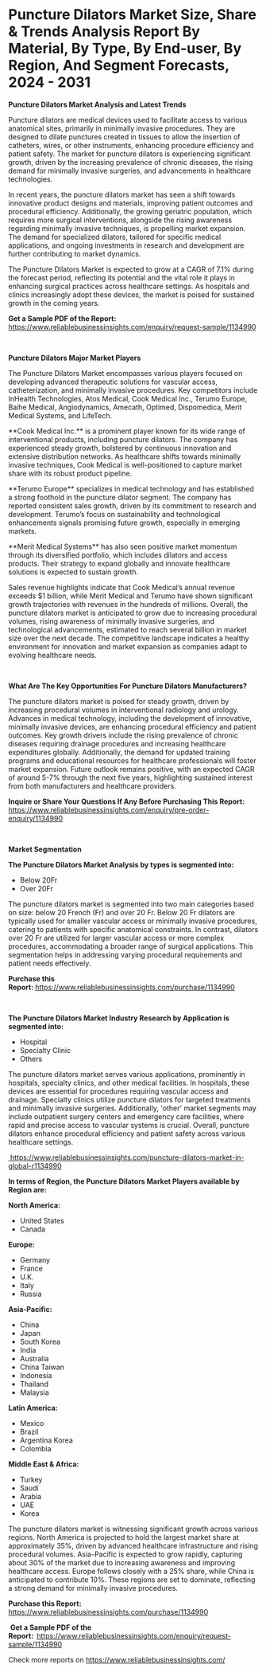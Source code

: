 <p><h1>Puncture Dilators Market Size, Share & Trends Analysis Report By Material, By Type, By End-user, By Region, And Segment Forecasts, 2024 - 2031</h1></p><p><strong>Puncture Dilators Market Analysis and Latest Trends</strong></p>
<p><p>Puncture dilators are medical devices used to facilitate access to various anatomical sites, primarily in minimally invasive procedures. They are designed to dilate punctures created in tissues to allow the insertion of catheters, wires, or other instruments, enhancing procedure efficiency and patient safety. The market for puncture dilators is experiencing significant growth, driven by the increasing prevalence of chronic diseases, the rising demand for minimally invasive surgeries, and advancements in healthcare technologies.</p><p>In recent years, the puncture dilators market has seen a shift towards innovative product designs and materials, improving patient outcomes and procedural efficiency. Additionally, the growing geriatric population, which requires more surgical interventions, alongside the rising awareness regarding minimally invasive techniques, is propelling market expansion. The demand for specialized dilators, tailored for specific medical applications, and ongoing investments in research and development are further contributing to market dynamics. </p><p>The Puncture Dilators Market is expected to grow at a CAGR of 7.1% during the forecast period, reflecting its potential and the vital role it plays in enhancing surgical practices across healthcare settings. As hospitals and clinics increasingly adopt these devices, the market is poised for sustained growth in the coming years.</p></p>
<p><strong>Get a Sample PDF of the Report:&nbsp;</strong> <a href="https://www.reliablebusinessinsights.com/enquiry/request-sample/1134990?utm_campaign=84&utm_medium=2&utm_source=Github&utm_content=ia&utm_term=27122024&utm_id=puncture-dilators">https://www.reliablebusinessinsights.com/enquiry/request-sample/1134990</a></p>
<p>&nbsp;</p>
<p><strong>Puncture Dilators Major Market Players</strong></p>
<p><p>The Puncture Dilators Market encompasses various players focused on developing advanced therapeutic solutions for vascular access, catheterization, and minimally invasive procedures. Key competitors include InHealth Technologies, Atos Medical, Cook Medical Inc., Terumo Europe, Baihe Medical, Angiodynamics, Amecath, Optimed, Dispomedica, Merit Medical Systems, and LifeTech.</p><p>**Cook Medical Inc.** is a prominent player known for its wide range of interventional products, including puncture dilators. The company has experienced steady growth, bolstered by continuous innovation and extensive distribution networks. As healthcare shifts towards minimally invasive techniques, Cook Medical is well-positioned to capture market share with its robust product pipeline.</p><p>**Terumo Europe** specializes in medical technology and has established a strong foothold in the puncture dilator segment. The company has reported consistent sales growth, driven by its commitment to research and development. Terumo’s focus on sustainability and technological enhancements signals promising future growth, especially in emerging markets.</p><p>**Merit Medical Systems** has also seen positive market momentum through its diversified portfolio, which includes dilators and access products. Their strategy to expand globally and innovate healthcare solutions is expected to sustain growth. </p><p>Sales revenue highlights indicate that Cook Medical’s annual revenue exceeds $1 billion, while Merit Medical and Terumo have shown significant growth trajectories with revenues in the hundreds of millions. Overall, the puncture dilators market is anticipated to grow due to increasing procedural volumes, rising awareness of minimally invasive surgeries, and technological advancements, estimated to reach several billion in market size over the next decade. The competitive landscape indicates a healthy environment for innovation and market expansion as companies adapt to evolving healthcare needs.</p></p>
<p>&nbsp;</p>
<p><strong>What Are The Key Opportunities For Puncture Dilators Manufacturers?</strong></p>
<p><p>The puncture dilators market is poised for steady growth, driven by increasing procedural volumes in interventional radiology and urology. Advances in medical technology, including the development of innovative, minimally invasive devices, are enhancing procedural efficiency and patient outcomes. Key growth drivers include the rising prevalence of chronic diseases requiring drainage procedures and increasing healthcare expenditures globally. Additionally, the demand for updated training programs and educational resources for healthcare professionals will foster market expansion. Future outlook remains positive, with an expected CAGR of around 5-7% through the next five years, highlighting sustained interest from both manufacturers and healthcare providers.</p></p>
<p><strong>Inquire or Share Your Questions If Any Before Purchasing This Report:</strong> <a href="https://www.reliablebusinessinsights.com/enquiry/pre-order-enquiry/1134990?utm_campaign=84&utm_medium=2&utm_source=Github&utm_content=ia&utm_term=27122024&utm_id=puncture-dilators">https://www.reliablebusinessinsights.com/enquiry/pre-order-enquiry/1134990</a></p>
<p>&nbsp;</p>
<p><strong>Market Segmentation</strong></p>
<p><strong>The Puncture Dilators Market Analysis by types is segmented into:</strong></p>
<p><ul><li>Below 20Fr</li><li>Over 20Fr</li></ul></p>
<p><p>The puncture dilators market is segmented into two main categories based on size: below 20 French (Fr) and over 20 Fr. Below 20 Fr dilators are typically used for smaller vascular access or minimally invasive procedures, catering to patients with specific anatomical constraints. In contrast, dilators over 20 Fr are utilized for larger vascular access or more complex procedures, accommodating a broader range of surgical applications. This segmentation helps in addressing varying procedural requirements and patient needs effectively.</p></p>
<p><strong>Purchase this Report:&nbsp;</strong><a href="https://www.reliablebusinessinsights.com/purchase/1134990?utm_campaign=84&utm_medium=2&utm_source=Github&utm_content=ia&utm_term=27122024&utm_id=puncture-dilators">https://www.reliablebusinessinsights.com/purchase/1134990</a></p>
<p>&nbsp;</p>
<p><strong>The Puncture Dilators Market Industry Research by Application is segmented into:</strong></p>
<p><ul><li>Hospital</li><li>Specialty Clinic</li><li>Others</li></ul></p>
<p><p>The puncture dilators market serves various applications, prominently in hospitals, specialty clinics, and other medical facilities. In hospitals, these devices are essential for procedures requiring vascular access and drainage. Specialty clinics utilize puncture dilators for targeted treatments and minimally invasive surgeries. Additionally, 'other' market segments may include outpatient surgery centers and emergency care facilities, where rapid and precise access to vascular systems is crucial. Overall, puncture dilators enhance procedural efficiency and patient safety across various healthcare settings.</p></p>
<p><a href="https://www.reliablebusinessinsights.com/puncture-dilators-market-in-global-r1134990?utm_campaign=84&utm_medium=2&utm_source=Github&utm_content=ia&utm_term=27122024&utm_id=puncture-dilators">&nbsp;https://www.reliablebusinessinsights.com/puncture-dilators-market-in-global-r1134990</a></p>
<p><strong>In terms of Region, the Puncture Dilators Market Players available by Region are:</strong></p>
<p>
    <p> <strong> North America: </strong>
        <ul>
            <li>United States</li>
            <li>Canada</li>
        </ul>
        </p> 
    <p> <strong> Europe: </strong>
        <ul>
            <li>Germany</li>
            <li>France</li>
            <li>U.K.</li>
            <li>Italy</li>
            <li>Russia</li>
        </ul>
        </p> 
    <p> <strong> Asia-Pacific: </strong>
        <ul>
            <li>China</li>
            <li>Japan</li>
            <li>South Korea</li>
            <li>India</li>
            <li>Australia</li>
            <li>China Taiwan</li>
            <li>Indonesia</li>
            <li>Thailand</li>
            <li>Malaysia</li>
        </ul>
        </p> 
    <p> <strong> Latin America: </strong>
        <ul>
            <li>Mexico</li>
            <li>Brazil</li>
            <li>Argentina Korea</li>
            <li>Colombia</li>
        </ul>
        </p> 
    <p> <strong> Middle East & Africa: </strong>
        <ul>
            <li>Turkey</li>
            <li>Saudi</li>
            <li>Arabia</li>
            <li>UAE</li>
            <li>Korea</li>
        </ul>
    </p>
    </p>
<p><p>The puncture dilators market is witnessing significant growth across various regions. North America is projected to hold the largest market share at approximately 35%, driven by advanced healthcare infrastructure and rising procedural volumes. Asia-Pacific is expected to grow rapidly, capturing about 30% of the market due to increasing awareness and improving healthcare access. Europe follows closely with a 25% share, while China is anticipated to contribute 10%. These regions are set to dominate, reflecting a strong demand for minimally invasive procedures.</p></p>
<p><strong>Purchase this Report: </strong><a href="https://www.reliablebusinessinsights.com/purchase/1134990?utm_campaign=84&utm_medium=2&utm_source=Github&utm_content=ia&utm_term=27122024&utm_id=puncture-dilators">https://www.reliablebusinessinsights.com/purchase/1134990</a></p>
<p>&nbsp;<strong>Get a Sample PDF of the Report:&nbsp;&nbsp;</strong><a href="https://www.reliablebusinessinsights.com/enquiry/request-sample/1134990?utm_campaign=84&utm_medium=2&utm_source=Github&utm_content=ia&utm_term=27122024&utm_id=puncture-dilators">https://www.reliablebusinessinsights.com/enquiry/request-sample/1134990</a></p>
<p><strong></strong></p>
<p>Check more reports on <a href="https://www.reliablebusinessinsights.com/?utm_campaign=84&utm_medium=2&utm_source=Github&utm_content=ia&utm_term=27122024&utm_id=puncture-dilators">https://www.reliablebusinessinsights.com/</a></p>